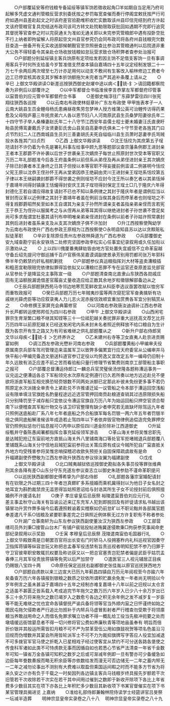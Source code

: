<!-- { "loadSidebar": true } -->
　　○户部覆延安等府钱粮专备延绥等镇军饷若徵收起角□羊如期自当足用乃府司起解多凭虚文通判管粮反营求别委抚按之参罚每宽查催而奏行停阁宜敕抚按严行司府如遇州县差赴起文之时该府差官验勘堆积收贮实数取该州县印信完结到府方许起文该府管粮官复具完结送布政司该司方转文赴院勒限取获批回如遇期不完即行追究其督抚等官查参之时以完获通关为准如无通关即以未完参究管粮郎中遇有投卧空批不行上纳者即拘留解人将原起空文州县官参究仍会同布政司将各府州县钱粮完欠数目查造一册备开有无实收送部候朝觐官至京照册查比参治其管粮通判以后院道非重大公务不得轻委令其亲赴仓场收放钱粮如怠玩营求致仓场积弊者查参处治报可
　　○户部题分别延绥镇主客兵饷原有定项给发若因主饷不足借支客饷一旦有事调用客兵于时何所支给虽今岁暂准借支然查本镇自嘉靖四十五年议定经制发银二十一万七千余两后两次增至七万计亦足用何以动支不敷间有生客改入榆林修边工费者今边工已停宜核其收支其岁解本折饷额拖欠未完者当严其追补条覆上请从之
　　○辛巳  上御文华殿讲读○新差巡按狭西御史赵燿中途以病＜锍-釒＞请回籍都察院奏为非例后以部覆许之
　　○以中军都督佥书临淮侯李言恭掌左军都督府印管事以寍晋伯刘应元管中军都督府佥书事
　　○差御史梅淳往广东薛梦雷往四川张宪翔往狭西各巡按
　　○以云南右布政使林烶章补广东左布政使  甲甲旌表孝子一人云南大姚县生员金鲤母杨氏患痈昼夜焦劳忽梦神人授方维蒲公英可治鲤传访得药果愈及父母殁庐墓三年抚庶弟六人各以恩节妇八人河南原武县生员桑梦阳妻徐氏年二十四守节子举人桑榛妻赵氏年二十八守节江西安年县儒士程士夔未婚妻汪氏直隶盱眙县民傅鸾妻戴氏子汝贤妻彭氏舍山县吴自高妻申氏俱未二十守节至老各旌其门曰贞节烈妇二人江西南城县生员刘三善妻胡氏夫死自缢临川县生员萧时苾妻李氏骂贼投水各旌其门曰贞烈
　　○乙酉  上御文华殿讲读
　　○沈王恬烄为其庶第五子珵垲请封不许仍着为令先是署礼科事左给事中顾九思等题部议查宗藩条例郡王进封亲王者本王郡爵不许补袭以后世子世袭亲王次嫡庶子每世止照原封世次受本等官职又万历二年礼部题准今后各王府虽条例以前但系从弟侄及再从弟侄进封亲王其次嫡庶子除已封袭者本王身终之日其子但授以本等官职不得妄援前例滥请二例甚明今恬烄父宪王原以沈恭王侄孙怀王再从堂弟因恭王绝嗣由灵川王进封亲王珵垲系恬烄第五子律以本王继嗣袭封郡爵不得世袭之例则珵垲不应封今沈王所以奏乞者以其弟恬焯于嘉靖年间得封镇康王恬爖得封安庆王其子珵坦得封保定王珵土□几于隆庆六年得封德化王若自谓应得故复请封不已也不知以条例律之其封于隆庆年者是谓例后当以冒封而议革以近例律之其封于嘉靖年者虽在例前当俟其身后而停革者也则珵垲之不得复觊郡爵昭然矣至如本王自谓其为亲支子孙然所谓亲支者盖指亲弟亲侄而言若宪王于恭王为侄孙以服属考之与从侄再从弟等耳其得以继绝进封者子孙世袭不啻足矣尚可多求哉谓宜杜塞其请刊布申明唯亲弟亲侄进封在条例以前者子孙姑许照常袭封其例后进封者虽系亲支及从支其次嫡庶子俱不许加封
　　○升江西按察使陶幼学为云南右布政使升广西右参政王原相为江西按察使○永明县知县苏以达以贪黩赃私拟徒革职
　　○辛卯复除原任贵州左参政林舜道为广西右参政
　　○兵部覆御史安九域查勘宁前永安铁场二处修完坚固参政李松实心任事宜纪录叙用或久任加衔以示激劝从之
　　○  上以四川傀厦番夷肆劫皆由地方官处置失宜威信不立命革寍越守备丘绍先提问守御巡捕千百户官蔡伟吴嘉谟调副使景承芳别用罚都司张万年郭科俸半年仍敕禁约奸私相机剿抚
　　○户部题参仪真运粮指挥刘大材等盗卖漕粮插和粗恶宜勒限赔完依律拟罪得旨依拟又以漕粮烂恶罪不专在运官还查原差监兑部官从官参处于是降监兑主事陈宣一级
　　○户部题清查南北直隶山东狭西各勋戚庄田有无溢额脱漏诡借差官履亩丈量收造应给正数其余地岁粒徵银解部备边从之
　　○壬辰兵部题狭西苑马寺邻边地寒荒芜鲜收宜从科臣李选议亟罢改赋以恤穷军而重牧政报可
　　○癸巳兵部题万历七年贼夷炒蛮等两次窥犯官军奋勇擒斩有功戚继光薛虎臣等功应叙录夷人力儿志火泥赤报信效顺宜重加赏赉各军宜分别犒赏从之
　　○命修撰王家屏充会典纂修官
　　○以河南右参政唐汝迪调补江西右参政升长芦都转运使邢邦任为四川右参政
　　○甲午  上御文华殿讲读
　　○山西闲宅罪宗生育渐繁口粮不继其知铿等三十一位祗犯越关奏扰罪非重大巡抚高文荐乞比将万历四年以前原犯越关已经送发闲宅内系未封未名者照近例释放不给口粮自为生计既为各宗开有生之路又为有司省难继之供礼部题覆从之
　　○新升户部右侍郎吴文华以母疾＜锍-釒＞乞终养许之
　　○乙未建州右寺等卫女直夷人赴京进贡赐宴如例
　　○调江西左参政光懋补河南右参政
　　○兵部题覆黄船小甲编审夫役原属南京兵部车驾司管理迩来滥属军卫以致弊多偏累宜行应天府委官从公编审并马快平船小甲编完备造文册送科道官参订定役以均劳逸又宜改定五年一编毋仍旧制十年久远致有消乏应差不前之苦而看验船只量行修理节省繁费则南京工部管船主事职之报可
　　○户部覆总督漕运侍郎江一麟总兵官灵璧侯汤世隆各题称漕运事务一议兑运之便漕运各总下军船领兑水次原有定例遵行已久若所奏以地方远近赴兑不便欲将浙直军船互相兑换恐轻赍银数不同两处派额已定那此补彼未免纷更多事不若仍照原定水次派拨全单责令上紧赴兑不许推诿迁延一议管船之令本部于漕运回空浅船设有限单填注官旗姓名酌量程途远近选官管押回南赍赴粮道查销其过违原限损失船只分别降罚至于减存船只宜依议令漕运官旗自万历八年为始运回船只押空官须合帮南下以便稽查其军船什物交与该卫印官整理有缺少者申究若无故缺坏除驾运九年者只照例送底船赴厂系八年七年者底船之外合船旗军每名罚银一两六年五年者罚银半倍之俱同底船解淮候该年成造若止驾四年以下者依弃毁官物律例追偿造完免罪押空官仍照例拟惩勿行姑息报可○丙申以原任四川道金阶除补江西道御史
　　○升延绥甎井守备陈愚闻署都指挥佥事充延绥领军游击
　　○革山海关参将吴惟忠职先是达贼犯抢辽东寍前地方直抵山海关外八里铺南海口等处官军拒堵贼退兵部题覆八里铺既系山海关分守信地且贼犯寍前参将出关策应原有成议今贼所犯自广寍直抵关外地方均受残害参将吴惟忠哨探稽迟收歛失预拒关自固保障疏虞故有是命
　　○升福建副使乔懋敬为江西左参政升狭西左参议徐汝翼为福建副使
　　○戊戌
　　上御文华殿讲读
　　○北口贼夷越狱依巡按御史勘拟各失事员役等罪张维典刑其余各降有差○山东分守东充道左参议查志立以御史朱琏参劾不谨命革职提问
　　○以巡抚狭西副都御史傅希挚为户部右侍郎
　　○礼部题各藩宗室婚配请封有在钦限之外过期三四十年者岂真鳏旷多系擅婚而乘机冀得封以为他日子女名封之地耳宜为斟酌裁禁庶无滥恩得旨姑照恩诏给与封诰其所生子女不论授封前后俱照擅婚例不许援请名封
　　○庚子  孝庄睿皇后忌辰祭  裕陵遣寍晋伯刘应元行礼
　　○差主事孟秋守山海关有旨谕云近来辽东充军人犯到即脱回及有奸徒请求私书越出该镇冒功升赏作弊多端今后着遵照敕谕着实稽察如仍前怠旷以不职论黜并各部属官题奉差遣凡干系○钱粮及紧要职事差完之日俱照近例体察无过方许复职有不称者参处
　　○升湖广佥事南轩为山东左参议狭西副使董汝汉为狭西左参政
　　○工部营缮司员外刘秉□接管山台木厂有铺户裴铭投帖进贿冀遂侵欺秉□拘获参究事闻命吏部纪录叙用以示奖励
　　○壬寅  孝穆皇后忌辰祭  茂陵遣南寍伯毛国器行礼
　　○  上御文华殿致斋是日朝罢百官将出长安右门时轿马人役拥塞柞内礼科巡视官因奏守卫指挥蒋镇等纵容怠玩又称把总孟春军役违禁有旨责巡视者明知犯禁不参乃归罪于守卫官彼卑职安敢辄抗权要及称访获又以一把总官塞责岂犯禁者偏是武臣乎姑罚孟春俸三月其军役责放蒋镇等免究以后严加禁守
　　○遣医官三人视元辅居正目疾仍赐银八宝四十两
　　○命原任保定巡抚右副都御史张佳胤以原官巡抚狭西地方
　　○户部题自虏款以来三边宣大已历九年蓟昌四镇自万历元年阅视至今亦踰六年矣备查万历六年各镇报到银粮之数质之钦依所谓积贮羸余免发一年者尚无明验以今岁年例言之虽未甚溢于嘉靖四十五年之经制亦难复嘉靖十八年以前之旧规以太仓言之适虽不甚匮乏皆系载入考成追完节年拖欠之数万历六年岁入已少八十余万岁出已多三十余万将来拖欠之数已竭岁入之数愈亏各边之积无余年例之发不减岁复一岁臣等不能无难继之忧也宜命各镇督抚严谕兵备将领等官当外顺内寍之日怀谨终如始之图民屯拖欠侵欺者严行追比勿觊补于内帑兵马虚冒影射者严行稽查勿受欺于将领廪粮当养敢战用命之人而借名免罪求嘱立功者不得一概乱给工役当先极冲扼要之处而墩墙缓远衙馆晏息者不得一切兴修将官公费如养廉秋青等项地亩虽奉有  明旨而倍折价银并其般运所需皆扣月粮不可不严为禁革营伍公用如旗鼓祝贺等项名色虽沿习旧规而伪增数并其宴会所用皆轮派军士不可不力为裁抑旗牌写字答应人役宜加减退不可多拨官军官马使之折乾入已星相戏子经过使客宜从禁约不可分送各路各堡使之传食科军诸如此类不可恃虏款无事而因循自如也若悉心节省严法清查一年省千金数年可知一镇省万金各镇可知积之数岁之后或可渐减年例即一旦有警亦可少备缓急如边臣每年誊数奏报而略无积余臣等亦依数给发而漫无可否边储无一二年之蓄内帑无一二年之减勿论事出不测别有大费难以取盈但乘国运间暇之时而不能多方节省为将来久安之计亦有负于千载之一时矣因列各边镇主客兵马钱粮岁终具报先岁额若干次旧管若干次收除若干次实在若干其中间用过催到之数即于新收开除项下各比上年省费多少数目其实在项下亦各比上年积贮多少数目其新收项下书某官督催实在项下书某官管理具揭进览  上嘉纳
　　○准给礼部侍郎兼翰林院侍读学士经筵讲官吕旻祭一坛减半造葬
　　明神宗显皇帝实录卷之八十八
　明神宗显皇帝实录卷之八十九
